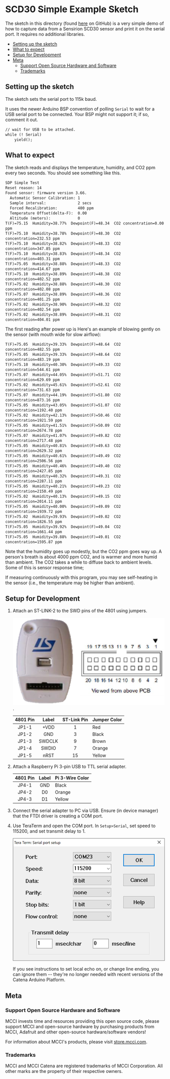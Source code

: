 # SCD30 Simple Example Sketch

The sketch in this directory (found [here](https://github.com/mcci-catena/MCCI_Catena_SCD30/examples/scd30_simple) on GitHub) is a very simple demo of how to capture data from a Sensirion SCD30 sensor and print it on the serial port. It requires no additional libraries.

<!-- TOC depthFrom:2 updateOnSave:true -->

- [Setting up the sketch](#setting-up-the-sketch)
- [What to expect](#what-to-expect)
- [Setup for Development](#setup-for-development)
- [Meta](#meta)
	- [Support Open Source Hardware and Software](#support-open-source-hardware-and-software)
	- [Trademarks](#trademarks)

<!-- /TOC -->

## Setting up the sketch

The sketch sets the serial port to 115k baud.

It uses the newer Arduino BSP convention of polling `Serial` to wait for a USB serial port to be connected. Your BSP might not support it; if so, comment it out.

```c+++
// wait for USB to be attached.
while (! Serial)
    yield();
```

## What to expect

The sketch reads and displays the temperature, humidity, and CO2 ppm every two seconds. You should see something like this.

```log
SDP Simple Test
Reset reason: 14
Found sensor: firmware version 3.66.
  Automatic Sensor Calibration: 1
  Sample interval:              2 secs
  Forced Recalibration:         400 ppm
  Temperature Offset(delta-F):  0.00
  Altitude (meters):            0
T(F)=75.15  Humidity=38.77%  Dewpoint(F)=48.34  CO2 concentration=0.00 ppm
T(F)=75.10  Humidity=38.78%  Dewpoint(F)=48.30  CO2 concentration=232.53 ppm
T(F)=75.10  Humidity=38.82%  Dewpoint(F)=48.33  CO2 concentration=347.85 ppm
T(F)=75.10  Humidity=38.83%  Dewpoint(F)=48.34  CO2 concentration=403.31 ppm
T(F)=75.05  Humidity=38.88%  Dewpoint(F)=48.33  CO2 concentration=414.67 ppm
T(F)=75.10  Humidity=38.89%  Dewpoint(F)=48.38  CO2 concentration=402.52 ppm
T(F)=75.02  Humidity=38.88%  Dewpoint(F)=48.30  CO2 concentration=402.08 ppm
T(F)=75.07  Humidity=38.89%  Dewpoint(F)=48.36  CO2 concentration=401.25 ppm
T(F)=75.02  Humidity=38.90%  Dewpoint(F)=48.32  CO2 concentration=402.54 ppm
T(F)=75.02  Humidity=38.89%  Dewpoint(F)=48.31  CO2 concentration=404.01 ppm
```

The first reading after power up is 
Here's an example of blowing gently on the sensor (with mouth wide for slow airflow):

```log
T(F)=75.05  Humidity=39.33%  Dewpoint(F)=48.64  CO2 concentration=482.55 ppm
T(F)=75.05  Humidity=39.33%  Dewpoint(F)=48.64  CO2 concentration=483.19 ppm
T(F)=75.10  Humidity=40.30%  Dewpoint(F)=49.33  CO2 concentration=544.61 ppm
T(F)=75.07  Humidity=44.05%  Dewpoint(F)=51.71  CO2 concentration=629.69 ppm
T(F)=75.02  Humidity=45.61%  Dewpoint(F)=52.61  CO2 concentration=731.63 ppm
T(F)=75.07  Humidity=44.19%  Dewpoint(F)=51.80  CO2 concentration=873.16 ppm
T(F)=75.05  Humidity=43.05%  Dewpoint(F)=51.07  CO2 concentration=1192.40 ppm
T(F)=75.02  Humidity=42.13%  Dewpoint(F)=50.46  CO2 concentration=1921.59 ppm
T(F)=75.05  Humidity=41.51%  Dewpoint(F)=50.09  CO2 concentration=2674.78 ppm
T(F)=75.07  Humidity=41.07%  Dewpoint(F)=49.82  CO2 concentration=2717.48 ppm
T(F)=75.05  Humidity=40.81%  Dewpoint(F)=49.63  CO2 concentration=2629.32 ppm
T(F)=75.05  Humidity=40.61%  Dewpoint(F)=49.49  CO2 concentration=2506.56 ppm
T(F)=75.05  Humidity=40.46%  Dewpoint(F)=49.40  CO2 concentration=2427.85 ppm
T(F)=75.05  Humidity=40.32%  Dewpoint(F)=49.31  CO2 concentration=2287.11 ppm
T(F)=75.05  Humidity=40.21%  Dewpoint(F)=49.23  CO2 concentration=2150.49 ppm
T(F)=75.02  Humidity=40.13%  Dewpoint(F)=49.15  CO2 concentration=2014.11 ppm
T(F)=75.05  Humidity=40.00%  Dewpoint(F)=49.09  CO2 concentration=1939.72 ppm
T(F)=75.02  Humidity=39.93%  Dewpoint(F)=49.02  CO2 concentration=1826.55 ppm
T(F)=75.05  Humidity=39.92%  Dewpoint(F)=49.04  CO2 concentration=1661.44 ppm
T(F)=75.05  Humidity=39.88%  Dewpoint(F)=49.01  CO2 concentration=1595.87 ppm
```

Note that the humidity goes up modestly, but the CO2 ppm goes way up. A person's breath is about 4000 ppm CO2, and is warmer and more humid than ambient. The CO2 takes a while to diffuse back to ambient levels. Some of this is sensor response time; 

If measuring continuously with this program, you may see self-heating in the sensor (i.e., the temperature may be higher than ambient).

## Setup for Development

1. Attach an ST-LINK-2 to the SWD pins of the 4801 using jumpers.

   ![Reference Picture of ST-Link-2](../../assets/stlink-layout.png).

   | 4801 Pin |  Label | ST-Link Pin | Jumper Color
   |:--------:|:------:|:-----------:|---------------
   |   JP1-1  |  +VDD  |      1      | Red
   |   JP1-2  |   GND  |      3      | Black
   |   JP1-3  | SWDCLK |      9      | Brown
   |   JP1-4  | SWDIO  |      7      | Orange
   |   JP1-5  |  nRST  |     15      | Yellow

2. Attach a Raspberry Pi 3-pin USB to TTL serial adapter.

   | 4801 Pin |  Label |    Pi 3-Wire Color
   |:--------:|:------:|:------------------------
   |   JP4-1  |  GND   |     Black
   |   JP4-2  |   D0   |     Orange
   |   JP4-3  |   D1   |     Yellow

3. Connect the serial adapter to PC via USB.  Ensure (in device manager) that the FTDI driver is creating a COM port.

4. Use TeraTerm and open the COM port. In `Setup>Serial`, set speed to 115200, and set transmit delay to 1.

   ![Tera Term Setup>Serial](../../assets/TeraTerm-setup-serial.png)

   If you see instructions to set local echo on, or change line ending, you can ignore them -- they're no longer needed with recent versions of the Catena Arduino Platform.

## Meta

### Support Open Source Hardware and Software

MCCI invests time and resources providing this open source code, please support MCCI and open-source hardware by purchasing products from MCCI, Adafruit and other open-source hardware/software vendors!

For information about MCCI's products, please visit [store.mcci.com](https://store.mcci.com/).

### Trademarks

MCCI and MCCI Catena are registered trademarks of MCCI Corporation. All other marks are the property of their respective owners.
